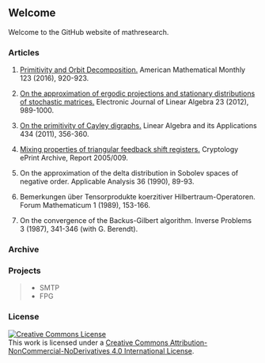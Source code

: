 ## Welcome

Welcome to the GitHub website of mathresearch.


### Articles 

1. [Primitivity and Orbit Decomposition.](http://www.jstor.org/stable/10.4169/amer.math.monthly.123.9.920) American Mathematical Monthly 123 (2016), 920-923.
2. [On the approximation of ergodic projections and stationary distributions of stochastic matrices.](http://repository.uwyo.edu/cgi/viewcontent.cgi?article=1570&context=ela) Electronic Journal of Linear Algebra 23 (2012), 989-1000.

3. [On the primitivity of Cayley digraphs.](http://www.sciencedirect.com/science/article/pii/S0024379510004374) Linear Algebra and its Applications 434 (2011), 356-360.

4. [Mixing  properties  of  triangular  feedback  shift  registers.](http://eprint.iacr.org/2005/009.pdf) Cryptology ePrint Archive, Report 2005/009.

5. On the approximation of the delta distribution in Sobolev spaces of negative order. Applicable Analysis 36 (1990), 89-93.

6. Bemerkungen über Tensorprodukte koerzitiver Hilbertraum-Operatoren. Forum Mathematicum 1 (1989), 153-166.

7. On the convergence of the Backus-Gilbert algorithm. Inverse Problems 3 (1987), 341-346 (with G. Berendt).

### Archive 



### Projects

>- SMTP
>- FPG

### License

<a rel="license" href="http://creativecommons.org/licenses/by-nc-nd/4.0/"><img alt="Creative Commons License" style="border-width:0" src="https://i.creativecommons.org/l/by-nc-nd/4.0/88x31.png" /></a><br />This work is licensed under a <a rel="license" href="http://creativecommons.org/licenses/by-nc-nd/4.0/">Creative Commons Attribution-NonCommercial-NoDerivatives 4.0 International License</a>.
